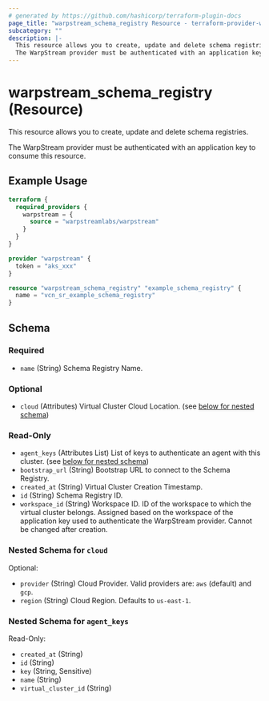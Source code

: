 ```yaml
---
# generated by https://github.com/hashicorp/terraform-plugin-docs
page_title: "warpstream_schema_registry Resource - terraform-provider-warpstream"
subcategory: ""
description: |-
  This resource allows you to create, update and delete schema registries.
  The WarpStream provider must be authenticated with an application key to consume this resource.
---
```


# warpstream_schema_registry (Resource)

This resource allows you to create, update and delete schema registries.

The WarpStream provider must be authenticated with an application key to consume this resource.

## Example Usage

```terraform
terraform {
  required_providers {
    warpstream = {
      source = "warpstreamlabs/warpstream"
    }
  }
}

provider "warpstream" {
  token = "aks_xxx"
}

resource "warpstream_schema_registry" "example_schema_registry" {
  name = "vcn_sr_example_schema_registry"
}
```

<!-- schema generated by tfplugindocs -->
## Schema

### Required

- `name` (String) Schema Registry Name.

### Optional

- `cloud` (Attributes) Virtual Cluster Cloud Location. (see [below for nested schema](#nestedatt--cloud))

### Read-Only

- `agent_keys` (Attributes List) List of keys to authenticate an agent with this cluster. (see [below for nested schema](#nestedatt--agent_keys))
- `bootstrap_url` (String) Bootstrap URL to connect to the Schema Registry.
- `created_at` (String) Virtual Cluster Creation Timestamp.
- `id` (String) Schema Registry ID.
- `workspace_id` (String) Workspace ID. ID of the workspace to which the virtual cluster belongs. Assigned based on the workspace of the application key used to authenticate the WarpStream provider. Cannot be changed after creation.

<a id="nestedatt--cloud"></a>
### Nested Schema for `cloud`

Optional:

- `provider` (String) Cloud Provider. Valid providers are: `aws` (default) and `gcp`.
- `region` (String) Cloud Region. Defaults to `us-east-1`.


<a id="nestedatt--agent_keys"></a>
### Nested Schema for `agent_keys`

Read-Only:

- `created_at` (String)
- `id` (String)
- `key` (String, Sensitive)
- `name` (String)
- `virtual_cluster_id` (String)
